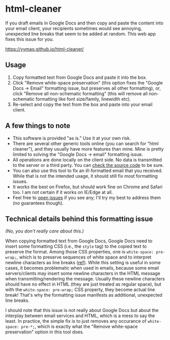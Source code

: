# html-cleaner

If you draft emails in Google Docs and then copy and paste the content into your email client, your recipients sometimes would see annoying, unexpected line breaks that seem to be added at random. This web app fixes this issue for you. 

https://yymao.github.io/html-cleaner/ 

## Usage

1. Copy formatted text from Google Docs and paste it into the box.
2. Click "Remove white-space preservation" (this option fixes the "Google Docs -> Email" formatting issue, but preserves all other formatting), or, click "Remove all non-schematic formatting" (this will remove all non-schematic formatting like font size/family, linewidth etc). 
3. Re-select and copy the text from the box and paste into your email client.  

## A few things to note

- This software is provided "as is." Use it at your own risk.
- There are several other generic tools online (you can search for "html cleaner"), and they usually have more features than mine. Mine is pretty limited to solving the "Google Docs -> email" formatting issue. 
- All operations are done locally on the client side. No data is transmitted to the server or a third party. You can [check the source code](index.html) to be sure.
- You can also use this tool to fix an ill-formatted email that you received. While that is not the intended usage, it should still fix most formatting issues. 
- It works the best on Firefox, but should work fine on Chrome and Safari too. I am not certain if it works on IE/Edge at all. 
- Feel free to [open issues](https://github.com/yymao/html-cleaner/issues) if you see any; I'll try my best to address them (no guarantees though). 

## Technical details behind this formatting issue

_(No, you don't really care about this.)_

When copying formatted text from Google Docs, Google Docs need to insert some formatting CSS (i.e., the `style` tag) to the copied text to preserve the format. 
Among those CSS properties, one is `white-space: pre-wrap;`, which is to preserve sequences of white space and to interpret newline characters as line breaks ([ref](https://developer.mozilla.org/en-US/docs/Web/CSS/white-space)). 
While this setting is useful in some cases, it becomes problematic when used in emails, because some email servers/clients may insert some newline characters in the HTML message when transmitting/rendering the message. 
Usually these newline characters should have no effect in HTML (they are just treated as regular space), but with the `white-space: pre-wrap;` CSS property, they become actual line break! 
That's why the formatting issue manifests as additional, unexpected line breaks. 

I should note that this issue is not really about Google Docs but about the interplay between email services and HTML, which is a mess to say the least. In practice, the simple fix is to just removes any occurance of `white-space: pre-*;`, which is exactly what the "Remove white-space preservation" option in this tool does. 

